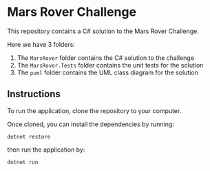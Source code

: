# Mars Rover Challenge

This repository contains a C# solution to the Mars Rover Challenge.

Here we have 3 folders:

1. The `MarsRover` folder contains the C# solution to the challenge
2. The `MarsRover.Tests` folder contains the unit tests for the solution
3. The `puml` folder contains the UML class diagram for the solution

## Instructions

To run the application, clone the repository to your computer.

Once cloned, you can install the dependencies by running:

```
dotnet restore
```

then run the application by:

```
dotnet run
```
